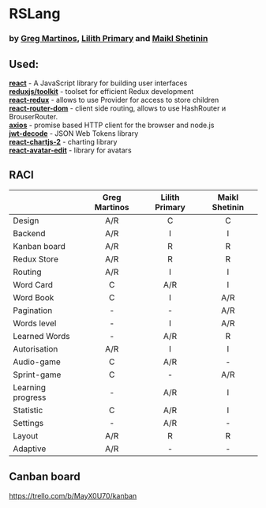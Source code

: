 # RSLang
### by [Greg Martinos](https://github.com/greg-front-end), [Lilith Primary](https://github.com/LilithPrimary) and [Maikl Shetinin](https://github.com/maiklshetinin)

## Used:
[**react**](https://reactjs.org/) - A JavaScript library for building user interfaces  
[**reduxjs/toolkit**](https://redux-toolkit.js.org/) - toolset for efficient Redux development  
[**react-redux**](https://react-redux.js.org/) - allows to use Provider for access to store children  
[**react-router-dom**](https://reactrouter.com/) - client side routing, allows to use HashRouter и BrouserRouter.  
[**axios**](https://axios-http.com/) - promise based HTTP client for the browser and node.js  
[**jwt-decode**](https://jwt.io/) - JSON Web Tokens library  
[**react-chartjs-2**](https://react-chartjs-2.js.org/) - charting library  
[**react-avatar-edit**](https://www.npmjs.com/package/react-avatar-edit) - library for avatars  

## RACI

|                 | Greg Martinos |Lilith Primary|Maikl Shetinin|
| ----------------|:-------------:|:------------:|:------------:|
| Design          | A/R           | C            | C            |
| Backend         | A/R           |    I         |      I       |
|Kanban board     | A/R           |  R           | R            |
|Redux Store      | A/R           |  R           | R            |
|Routing          | A/R           |  I           | I            |
|Word Card        | C             | A/R          |  I           |
|Word Book        | C             | I            |  A/R         |
|Pagination       | -             | -            |  A/R         |
|Words level      | -             | I            |  A/R         |
|Learned Words    | -             | A/R          |  R           |
|Autorisation     | A/R           | I            |  I           |
|Audio-game       | C             | A/R          |  -           |
|Sprint-game      | C             | -            |  A/R         |
|Learning progress| -             | A/R          | I            |
|Statistic        | C             | A/R          | I            |
|Settings         | -             | A/R          | -            |
|Layout           | A/R           |   R          | R            |
|Adaptive         | A/R           |   -          | -            |

## Canban board
https://trello.com/b/MayX0U70/kanban
